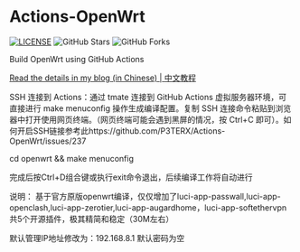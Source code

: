 # Actions-OpenWrt

[![LICENSE](https://img.shields.io/github/license/mashape/apistatus.svg?style=flat-square&label=LICENSE)](https://github.com/P3TERX/Actions-OpenWrt/blob/master/LICENSE)
![GitHub Stars](https://img.shields.io/github/stars/P3TERX/Actions-OpenWrt.svg?style=flat-square&label=Stars&logo=github)
![GitHub Forks](https://img.shields.io/github/forks/P3TERX/Actions-OpenWrt.svg?style=flat-square&label=Forks&logo=github)

Build OpenWrt using GitHub Actions

[Read the details in my blog (in Chinese) | 中文教程](https://p3terx.com/archives/build-openwrt-with-github-actions.html)

SSH 连接到 Actions：通过 tmate 连接到 GitHub Actions 虚拟服务器环境，可直接进行 make menuconfig 操作生成编译配置。复制 SSH 连接命令粘贴到浏览器中打开使用网页终端。（网页终端可能会遇到黑屏的情况，按 Ctrl+C 即可）。如何开启SSH链接参考此https://github.com/P3TERX/Actions-OpenWrt/issues/237

cd openwrt && make menuconfig

完成后按Ctrl+D组合键或执行exit命令退出，后续编译工作将自动进行


说明：
基于官方原版openwrt编译，仅仅增加了luci-app-passwall,luci-app-openclash,luci-app-zerotier,luci-app-augardhome，luci-app-softethervpn共5个开源插件，极其精简和稳定（30M左右）

默认管理IP地址修改为：192.168.8.1
默认密码为空
